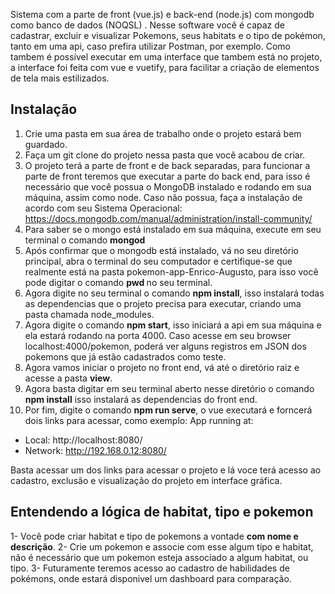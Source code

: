 Sistema com a parte de front (vue.js) e back-end (node.js) com mongodb como banco de dados (NOQSL) . Nesse software você é capaz de cadastrar, excluir e visualizar Pokemons, seus habitats e o tipo de pokémon, tanto em uma api, caso prefira utilizar Postman, por exemplo. Como tambem é possível executar em uma interface que tambem está no projeto, a interface foi feita com vue e vuetify, para facilitar a criação de elementos de tela mais estilizados.

## Instalação

1. Crie uma pasta em sua área de trabalho onde o projeto estará bem guardado.
2. Faça um git clone do projeto nessa pasta que você acabou de criar.
3. O projeto terá a parte de front e de back separadas, para funcionar a parte de front teremos que executar a parte do back end, para isso é necessário que você possua o MongoDB instalado e rodando em sua máquina, assim como node. Caso não possua, faça a instalação de acordo com seu Sistema Operacional: https://docs.mongodb.com/manual/administration/install-community/
4. Para saber se o mongo está instalado em sua máquina, execute em seu terminal o comando <strong> mongod</strong>
5. Após confirmar que o mongodb está instalado, vá no seu diretório principal, abra o terminal do seu computador e certifique-se que realmente está na pasta pokemon-app-Enrico-Augusto, para isso você pode digitar o comando <strong> pwd </strong> no seu terminal.
6. Agora digite no seu terminal o comando <strong>npm install</strong>, isso instalará todas as dependencias que o projeto precisa para executar, criando uma pasta chamada node_modules.
7. Agora digite o comando <strong>npm start</strong>, isso iniciará a api em sua máquina e ela estará rodando na porta 4000. Caso acesse em seu browser localhost:4000/pokemon, poderá ver alguns registros em JSON dos pokemons que já estão cadastrados como teste.
8. Agora vamos iniciar o projeto no front end, vá até o diretório raiz e acesse a pasta <strong>view</strong>.
9. Agora basta digitar em seu terminal aberto nesse diretório o comando <strong>npm install</strong> isso instalará as dependencias do front end.
10. Por fim, digite o comando <strong>npm run serve</strong>, o vue executará e forncerá dois links para acessar, como exemplo:
  App running at:
  - Local:   http://localhost:8080/ 
  - Network: http://192.168.0.12:8080/
  
Basta acessar um dos links para acessar o projeto e lá voce terá acesso ao cadastro, exclusão e visualização do projeto em interface gráfica.

## Entendendo a lógica de habitat, tipo e pokemon
1- Você pode criar habitat e tipo de pokemons a vontade <strong>com nome e descrição</strong>.
2- Crie um pokemon e associe com esse algum tipo e habitat, não é necessário que um pokemon esteja associado a algum habitat, ou tipo.
3- Futuramente teremos acesso ao cadastro de habilidades de pokémons, onde estará disponivel um dashboard para comparação.
